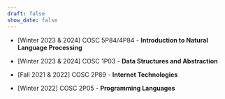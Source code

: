 ```yaml
---
draft: false
show_date: false
---
```


- [Winter 2023 & 2024] COSC 5P84/4P84 - **Introduction to Natural Language Processing**

- [Winter 2023 & 2024] COSC 1P03 - **Data Structures and Abstraction**

- [Fall 2021 & 2022] COSC 2P89 - **Internet Technologies**

- [Winter 2022] COSC 2P05 - **Programming Languages**
